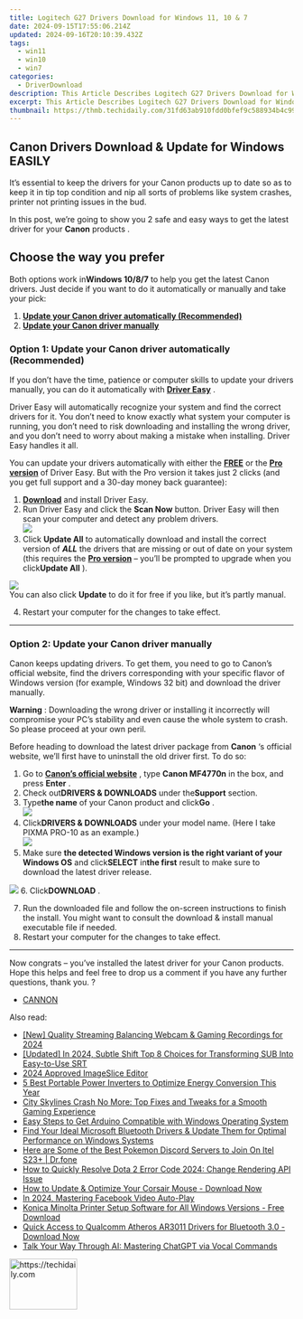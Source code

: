 ```yaml
---
title: Logitech G27 Drivers Download for Windows 11, 10 & 7
date: 2024-09-15T17:55:06.214Z
updated: 2024-09-16T20:10:39.432Z
tags:
  - win11
  - win10
  - win7
categories:
  - DriverDownload
description: This Article Describes Logitech G27 Drivers Download for Windows 11, 10 & 7
excerpt: This Article Describes Logitech G27 Drivers Download for Windows 11, 10 & 7
thumbnail: https://thmb.techidaily.com/31fd63ab910fdd0bfef9c588934b4c990590f2025d46dff0a5963e90a62a92d8.jpg
---
```


## Canon Drivers Download & Update for Windows EASILY

It’s essential to keep the drivers for your Canon products up to date so as to keep it in tip top condition and nip all sorts of problems like system crashes, printer not printing issues in the bud.

 In this post, we’re going to show you 2 safe and easy ways to get the latest driver for your **Canon** products .

## Choose the way you prefer

 Both options work in**Windows 10/8/7** to help you get the latest Canon drivers. Just decide if you want to do it automatically or manually and take your pick:

1. [**Update your Canon driver automatically (Recommended)**](https://www.drivereasy.com/knowledge/canon-drivers-download-update-for-windows-easily/#O1)
2. [**Update your Canon driver manually**](https://tools.techidaily.com/drivereasy/download/)

### **Option 1: Update your Canon driver automatically (Recommended)**

 If you don’t have the time, patience or computer skills to update your drivers manually, you can do it automatically with **[Driver Easy](https://tools.techidaily.com/drivereasy/download/)**  .

 Driver Easy will automatically recognize your system and find the correct drivers for it. You don’t need to know exactly what system your computer is running, you don’t need to risk downloading and installing the wrong driver, and you don’t need to worry about making a mistake when installing. Driver Easy handles it all.

 You can update your drivers automatically with either the **[FREE](https://tools.techidaily.com/drivereasy/download/)**  or the **[Pro version](https://tools.techidaily.com/drivereasy/download/)**  of Driver Easy. But with the Pro version it takes just 2 clicks (and you get full support and a 30-day money back guarantee):

1. **[Download](https://tools.techidaily.com/drivereasy/download/)**  and install Driver Easy.
2. Run Driver Easy and click the **Scan Now** button. Driver Easy will then scan your computer and detect any problem drivers.  
![](https://images.drivereasy.com/wp-content/uploads/2018/11/img_5bfa3c58d6f96.jpg)
3. Click **Update All** to automatically download and install the correct version of **_ALL_**  the drivers that are missing or out of date on your system (this requires the **[Pro version](https://tools.techidaily.com/drivereasy/download/)**  – you’ll be prompted to upgrade when you click**Update All** ).  

![](https://images.drivereasy.com/wp-content/uploads/2018/11/img_5bfa45fe434fd.jpg)  
 You can also click **Update** to do it for free if you like, but it’s partly manual.

4. Restart your computer for the changes to take effect.

---

### **Option 2: Update your Canon driver manually**

 Canon keeps updating drivers. To get them, you need to go to Canon’s official website, find the drivers corresponding with your specific flavor of Windows version (for example, Windows 32 bit) and download the driver manually.

**Warning** : Downloading the wrong driver or installing it incorrectly will compromise your PC’s stability and even cause the whole system to crash. So please proceed at your own peril.

Before heading to download the latest driver package from **Canon**  ‘s official website, we’ll first have to uninstall the old driver first. To do so:

1. Go to **[Canon’s official website](https://www.usa.canon.com/internet/portal/us/home)** , type **Canon MF4770n**  in the box, and press   **Enter** .
2. Check out**DRIVERS & DOWNLOADS** under the**Support** section.
3. Type**the name** of your Canon product and click**Go** .  
![](https://images.drivereasy.com/wp-content/uploads/2018/11/img_5bfa46ed741fe.jpg)
4. Click**DRIVERS & DOWNLOADS** under your model name. (Here I take PIXMA PRO-10 as an example.)  
![](https://images.drivereasy.com/wp-content/uploads/2018/11/img_5bfa47aad220c.jpg)
5. Make sure **the detected Windows version is the right variant of your Windows OS** and click**SELECT** in**the first** result to make sure to download the latest driver release.  

![](https://images.drivereasy.com/wp-content/uploads/2018/11/img_5bfa4841af5d5.jpg)
6. Click**DOWNLOAD** .

7. Run the downloaded file and follow the on-screen instructions to finish the install. You might want to consult the download & install manual executable file if needed.
8. Restart your computer for the changes to take effect.

---

 Now congrats – you’ve installed the latest driver for your Canon products. Hope this helps and feel free to drop us a comment if you have any further questions, thank you. ?

* [CANNON](https://tools.techidaily.com/drivereasy/download/)

<ins class="adsbygoogle"
     style="display:block"
     data-ad-format="autorelaxed"
     data-ad-client="ca-pub-7571918770474297"
     data-ad-slot="1223367746"></ins>

<ins class="adsbygoogle"
     style="display:block"
     data-ad-client="ca-pub-7571918770474297"
     data-ad-slot="8358498916"
     data-ad-format="auto"
     data-full-width-responsive="true"></ins>

<span class="atpl-alsoreadstyle">Also read:</span>
<div><ul>
<li><a href="https://screen-recording.techidaily.com/new-quality-streaming-balancing-webcam-and-gaming-recordings-for-2024/"><u>[New] Quality Streaming Balancing Webcam & Gaming Recordings for 2024</u></a></li>
<li><a href="https://fox-info.techidaily.com/updated-in-2024-subtle-shift-top-8-choices-for-transforming-sub-into-easy-to-use-srt/"><u>[Updated] In 2024, Subtle Shift Top 8 Choices for Transforming SUB Into Easy-to-Use SRT</u></a></li>
<li><a href="https://youtube-lab.techidaily.com/approved-imageslice-editor/"><u>2024 Approved ImageSlice Editor</u></a></li>
<li><a href="https://buynow-reviews.techidaily.com/5-best-portable-power-inverters-to-optimize-energy-conversion-this-year/"><u>5 Best Portable Power Inverters to Optimize Energy Conversion This Year</u></a></li>
<li><a href="https://program-issues.techidaily.com/city-skylines-crash-no-more-top-fixes-and-tweaks-for-a-smooth-gaming-experience/"><u>City Skylines Crash No More: Top Fixes and Tweaks for a Smooth Gaming Experience</u></a></li>
<li><a href="https://driver-download.techidaily.com/easy-steps-to-get-arduino-compatible-with-windows-operating-system/"><u>Easy Steps to Get Arduino Compatible with Windows Operating System</u></a></li>
<li><a href="https://driver-download.techidaily.com/find-your-ideal-microsoft-bluetooth-drivers-and-update-them-for-optimal-performance-on-windows-systems/"><u>Find Your Ideal Microsoft Bluetooth Drivers & Update Them for Optimal Performance on Windows Systems</u></a></li>
<li><a href="https://android-pokemon-go.techidaily.com/here-are-some-of-the-best-pokemon-discord-servers-to-join-on-itel-s23plus-drfone-by-drfone-virtual-android/"><u>Here are Some of the Best Pokemon Discord Servers to Join On Itel S23+ | Dr.fone</u></a></li>
<li><a href="https://win-howtos.techidaily.com/how-to-quickly-resolve-dota-2-error-code-2024-change-rendering-api-issue/"><u>How to Quickly Resolve Dota 2 Error Code 2024: Change Rendering API Issue</u></a></li>
<li><a href="https://driver-download.techidaily.com/how-to-update-and-optimize-your-corsair-mouse-download-now/"><u>How to Update & Optimize Your Corsair Mouse - Download Now</u></a></li>
<li><a href="https://facebook-video-recording.techidaily.com/in-2024-mastering-facebook-video-auto-play/"><u>In 2024, Mastering Facebook Video Auto-Play</u></a></li>
<li><a href="https://driver-download.techidaily.com/konica-minolta-printer-setup-software-for-all-windows-versions-free-download/"><u>Konica Minolta Printer Setup Software for All Windows Versions - Free Download</u></a></li>
<li><a href="https://driver-download.techidaily.com/quick-access-to-qualcomm-atheros-ar3011-drivers-for-bluetooth-30-download-now/"><u>Quick Access to Qualcomm Atheros AR3011 Drivers for Bluetooth 3.0 - Download Now</u></a></li>
<li><a href="https://tech-savvy.techidaily.com/talk-your-way-through-ai-mastering-chatgpt-via-vocal-commands/"><u>Talk Your Way Through AI: Mastering ChatGPT via Vocal Commands</u></a></li>
</ul></div>

<!-- affiliate ads begin -->
<a href="https://aligracehair.sjv.io/c/5597632/2115925/19272" target="_top" id="2115925">
  <img src="//a.impactradius-go.com/display-ad/19272-2115925" border="0" alt="https://techidaily.com" width="120" height="90"/>
</a>
<img height="0" width="0" src="https://aligracehair.sjv.io/i/5597632/2115925/19272" style="position:absolute;visibility:hidden;" border="0" />
<!-- affiliate ads end -->

